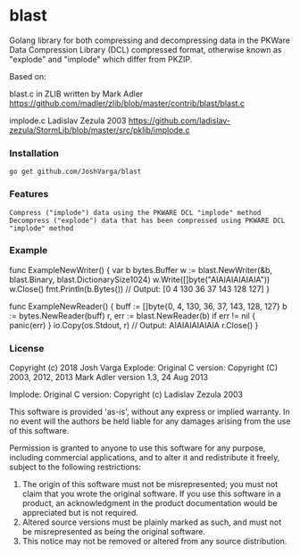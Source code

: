 # blast

Golang library for both compressing and decompressing data in the PKWare Data Compression Library (DCL) compressed format,
otherwise known as "explode" and "implode" which differ from PKZIP.

Based on:

blast.c in ZLIB written by Mark Adler
https://github.com/madler/zlib/blob/master/contrib/blast/blast.c

implode.c Ladislav Zezula 2003
https://github.com/ladislav-zezula/StormLib/blob/master/src/pklib/implode.c


### Installation

	go get github.com/JoshVarga/blast

### Features
    Compress ("implode") data using the PKWARE DCL "implode" method
    Decompress ("explode") data that has been compressed using PKWARE DCL "implode" method

### Example

func ExampleNewWriter() {
	var b bytes.Buffer
	w := blast.NewWriter(&b, blast.Binary, blast.DictionarySize1024)
	w.Write([]byte("AIAIAIAIAIAIA"))
	w.Close()
	fmt.Println(b.Bytes())
	// Output: [0 4 130 36 37 143 128 127]
}

func ExampleNewReader() {
	buff := []byte{0, 4, 130, 36, 37, 143, 128, 127}
	b := bytes.NewReader(buff)
	r, err := blast.NewReader(b)
	if err != nil {
		panic(err)
	}
	io.Copy(os.Stdout, r)
	// Output: AIAIAIAIAIAIA
	r.Close()
}

### License

Copyright (c) 2018 Josh Varga
Explode:
Original C version: Copyright (C) 2003, 2012, 2013 Mark Adler
version 1.3, 24 Aug 2013

Implode:
Original C version: Copyright (c) Ladislav Zezula 2003

This software is provided 'as-is', without any express or implied
warranty. In no event will the authors be held liable for any damages
arising from the use of this software.

Permission is granted to anyone to use this software for any purpose,
including commercial applications, and to alter it and redistribute it
freely, subject to the following restrictions:

1. The origin of this software must not be misrepresented; you must not
   claim that you wrote the original software. If you use this software
   in a product, an acknowledgment in the product documentation would be
   appreciated but is not required.
2. Altered source versions must be plainly marked as such, and must not be
   misrepresented as being the original software.
3. This notice may not be removed or altered from any source distribution.